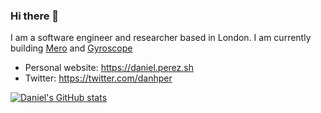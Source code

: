 ### Hi there 👋


I am a software engineer and researcher based in London.
I am currently building [Mero](https://mero.finance) and [Gyroscope](https://gyro.finance)

* Personal website: https://daniel.perez.sh
* Twitter: https://twitter.com/danhper

[![Daniel's GitHub stats](https://github-readme-stats.vercel.app/api?username=danhper)](https://github.com/danhper)

